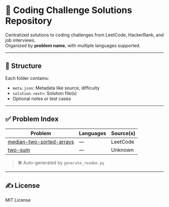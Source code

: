 # 🧠 Coding Challenge Solutions Repository

Centralized solutions to coding challenges from LeetCode, HackerRank, and job interviews.  
Organized by **problem name**, with multiple languages supported.

---

## 📁 Structure

Each folder contains:
- `meta.json`: Metadata like source, difficulty
- `solution.<ext>`: Solution file(s)
- Optional notes or test cases

---

## ✅ Problem Index

| Problem | Languages | Source(s) |
|---------|-----------|-----------|
| [median-two-sorted-arrays](./coding-challenges/median-two-sorted-arrays) | — | LeetCode |
| [two-sum](./coding-challenges/two-sum) | — | Unknown |

> 🛠️ Auto-generated by `generate_readme.py`

---

## ✍️ License

MIT License
